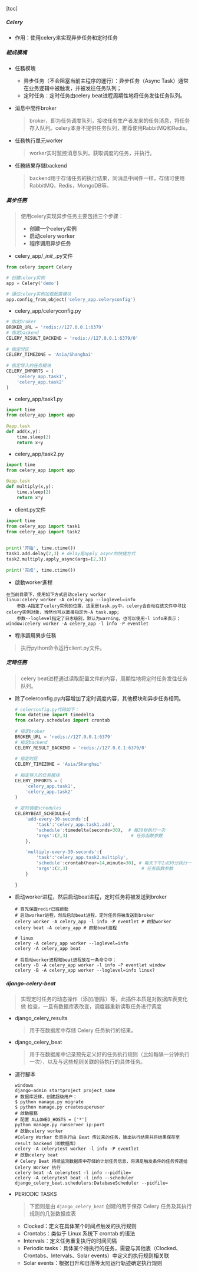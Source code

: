[toc]
##### Celery

- 作用：使用celery来实现异步任务和定时任务

##### 組成模塊

- 任務模塊

  - 异步任务（不会阻塞当前主程序的運行）：异步任务（Async Task）通常在业务逻辑中被触发，并被发往任务队列；
  - 定时任务：定时任务由celery beat进程周期性地将任务发往任务队列。

- 消息中間件broker

  > broker，即为任务调度队列，接收任务生产者发来的任务消息，将任务存入队列。celery本身不提供任务队列，推荐使用RabbitMQ和Redis。

- 任務執行單元worker

  >worker实时监控消息队列，获取调度的任务，并执行。

- 任務結果存儲backend

  > backend用于存储任务的执行结果，同消息中间件一样，存储可使用RabbitMQ，Redis，MongoDB等。

##### 異步任務

> 使用celery实现异步任务主要包括三个步骤：
>
> - **创建一个celery实例**
> - **启动celery worker**
> - **程序调用异步任务**

- celery_app/\__init__.py文件

```python
from celery import Celery

# 创建celery实例
app = Celery('demo')
 
# 通过celery实例加载配置模块
app.config_from_object('celery_app.celeryconfig')
```

- celery_app/celeryconfig.py

```python
# 指定broker
BROKER_URL = 'redis://127.0.0.1:6379'
# 指定backend
CELERY_RESULT_BACKEND = 'redis://127.0.0.1:6379/0'
 
# 指定时区
CELERY_TIMEZONE = 'Asia/Shanghai'
 
# 指定导入的任务模块
CELERY_IMPORTS = (
    'celery_app.task1',
    'celery_app.task2'
)
```

- celery_app/task1.py

```python
import time
from celery_app import app
 
@app.task
def add(x,y):
    time.sleep(2)
    return x+y
```

- celery_app/task2.py

```python
import time
from celery_app import app
 
@app.task
def multiply(x,y):
    time.sleep(2)
    return x*y
```

- client.py文件

```python
import time
from celery_app import task1
from celery_app import task2
 
 
print('开始', time.ctime())
task1.add.delay(2,3) # delay是apply_async的快捷方式
task2.multiply.apply_async(args=[2,3])
 
print('完成', time.ctime())
```

- 啟動worker進程

```shell
在当前目录下，使用如下方式启动celery worker
linux:celery worker -A celery_app --loglevel=info
	参数-A指定了celery实例的位置，这里是task.py中，celery会自动在该文件中寻找celery实例对象，当然也可以直接指定为-A task.app;
	参数--loglevel指定了日志级别，默认为warning，也可以使用-l info来表示；
window:celery worker -A celery_app -l info -P eventlet
```

- 程序調用異步任務

> 执行python命令运行client.py文件。

##### 定時任務

> celery beat进程通过读取配置文件的内容，周期性地将定时任务发往任务队列。

- 除了celerconfig.py内容增加了定时调度内容，其他模块和异步任务相同。

  ```python
  # celerconfig.py代码如下：
  from datetime import timedelta
  from celery.schedules import crontab
   
  # 指定broker
  BROKER_URL = 'redis://127.0.0.1:6379'
  # 指定backend
  CELERY_RESULT_BACKEND = 'redis://127.0.0.1:6379/0'
   
  # 指定时区
  CELERY_TIMEZONE = 'Asia/Shanghai'
   
  # 指定导入的任务模块
  CELERY_IMPORTS = (
      'celery_app.task1',
      'celery_app.task2'
  )
   
  # 定时调度schedules
  CELERYBEAT_SCHEDULE={
      'add-every-30-seconds':{
          'task':'celery_app.task1.add',
          'schedule':timedelta(seconds=30),  # 每30秒执行一次
          'args':(2,3)                        # 任务函数参数
      },
   
      'multiply-every-30-seconds':{
          'task':'celery_app.task2.multiply',
          'schedule':crontab(hour=14,minute=30), # 每天下午2点30分执行一次
          'args':(2,3)                            # 任务函数参数
      }
   
  }
  ```

- 启动worker进程，然后启动beat进程，定时任务将被发送到broker

  ```shell
  # 首先保證redir已經啟動
  # 启动worker进程，然后启动beat进程，定时任务将被发送到broker
  celery worker -A celery_app -l info -P eventlet # 啟動worker
  celery beat -A celery_app # 啟動beat進程
  
  # linux
  celery -A celery_app worker --loglevel=info
  celery -A celery_app beat
  
  # 将启动worker进程和beat进程放在一条命令中：
  celery -B -A celery_app worker -l info -P eventlet window
  celery -B -A celery_app worker --loglevel=info linux?
  ```

##### django-celery-beat

> 实现定时任务的动态操作（添加/删除）等，此插件本质是对数据库表变化做 检查，一旦有数据库表改变，调度器重新读取任务进行调度

- django_celery_results

  >用于在数据库中存储 Celery 任务执行的结果。

- django_celery_beat

  > 用于在数据库中记录预先定义好的任务执行规则（比如每隔一分钟执行一次），以及与这些规则关联的待执行的具体任务。

- 運行腳本

  ```shell
  windows
  django-admin startproject project_name
  # 数据库迁移，创建超级用户：
  $ python manage.py migrate
  $ python manage.py createsuperuser
  # 啟動服務
  # 配置 ALLOWED_HOSTS = ['*']
  python manage.py runserver ip:port
  # 啟動celery worker
  #Celery Worker 负责执行由 Beat 传过来的任务，输出执行结果并将结果保存至 result backend（即数据库）
  celery -A celerytest worker -l info -P eventlet
  # 啟動celery beat 
  # Celery Beat 持续监测数据库中存储的计划任务信息，将满足触发条件的任务传递给 Celery Worker 执行
  celery beat -A celerytest -l info --pidfile=
  celery -A celerytest beat -l info --scheduler django_celery_beat.schedulers:DatabaseScheduler --pidfile=
  ```

- PERIODIC TASKS

  > 下面则是由 `django_celery_beat` 创建的用于保存 Celery 任务及其执行规则的几张数据库表

  - Clocked：定义在具体某个时间点触发的执行规则
  - Crontabs：类似于 Linux 系统下 crontab 的语法
  - Intervals：定义任务重复执行的时间间隔
  - Periodic tasks：具体某个待执行的任务，需要与其他表（Clocked、Crontabs、Intervals、Solar events）中定义的执行规则相关联
  - Solar events：根据日升和日落等太阳运行轨迹确定执行规则